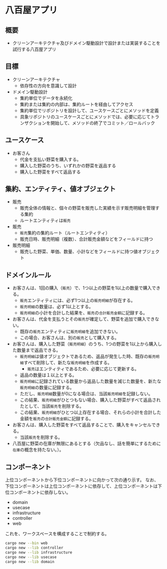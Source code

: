 # 八百屋アプリ

## 概要

* クリーンアーキテクチャ及びドメイン駆動設計で設計または実装することを試行する八百屋アプリ

## 目標

* クリーンアーキテクチャ
  * 依存性の方向を意識して設計
* ドメイン駆動設計
  * 集約単位でデータを永続化
  * 集約または集約の内部は、集約ルートを経由してアクセス
  * 集約単位でリポジトリを設計して、ユースケースごとにメソッドを定義
  * 具象リポジトリのユースケースごとにメソッドでは、必要に応じてトランザクションを開始して、メソッドの終了でコミット／ロールバック

## ユースケース

* お客さん
  * 代金を支払い野菜を購入する。
  * 購入した野菜のうち、いずれかの野菜を返品する
  * 購入した野菜をすべて返品する

## 集約、エンティティ、値オブジェクト

* 販売
  * 販売全体の情報と、個々の野菜を販売した実績を示す販売明細を管理する集約
  * ルートエンティティは`販売`
* 販売
  * `販売`集約の集約ルート（ルートエンティティ）
  * 販売日時、販売明細（複数）、合計販売金額などをフィールドに持つ
* 販売明細
  * 販売した野菜、単価、数量、小計などをフィールドに持つ値オブジェクト

## ドメインルール

* お客さんは、1回の購入（`販売`）で、1つ以上の野菜を1以上の数量で購入できる。
  * `販売`エンティティには、必ず1つ以上の`販売明細`が存在する。
  * `販売明細`の数量は、必ず1以上とする。
  * `販売明細`の小計を合計した結果を、`販売`の`合計販売金額`に記録する。
* お客さんは、代金を支払うとその`販売`が確定して、野菜を追加で購入できない。
  * 既存の`販売`エンティティに`販売明細`を追加できない。
  * この場合、お客さんは、別の`販売`として購入する。
* お客さんは、購入した野菜（`販売明細`）のうち、1つの野菜を1以上から購入した数量まで返品できる。
  * `販売明細`は値オブジェクトであるため、返品が発生した時、既存の`販売明細`すべて削除して、新たな`販売明細`を作成する。
    * `販売`はエンティティであるため、必要に応じて更新する。
  * 返品の数量は１以上とする。
  * `販売明細`に記録されている数量から返品した数量を減じた数量を、新たな`販売明細`の数量に記録する。
  * ただし、`販売明細`数量が0になる場合は、当該`販売明細`を記録しない。
  * この結果、`販売明細`がひとつもない場合、購入した野菜がすべて返品されたとして、当該`販売`を削除する。
  * この結果、`販売明細`がひとつ以上存在する場合、それらの小計を合計した金額を`販売`の`合計販売金額`に記録する。
* お客さんは、購入した野菜をすべて返品することで、購入をキャンセルできる。
  * 当該`販売`を削除する。
* 八百屋に野菜の在庫が無限にあるとする（欠品なし、話を簡単にするために`在庫`の概念を持たない。）。

## コンポーネント

上位コンポーネントから下位コンポーネントに向かって次の通り示す。
なお、下位コンポーネントは上位コンポーネントに依存して、上位コンポーネントは下位コンポーネントに依存しない。

* domain
* usecase
* infrastructure
* controller
* web

これを、ワークスペースを構成することで制約する。

```bash
cargo new --bin web
cargo new --lib controller
cargo new --lib infrastructure
cargo new --lib usecase
cargo new --lib domain
```
